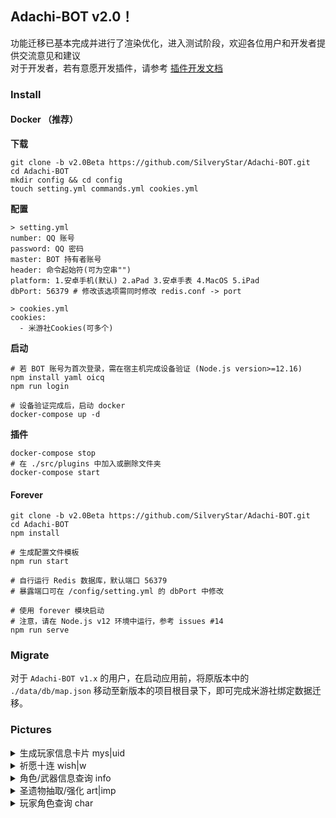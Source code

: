 ## Adachi-BOT v2.0！
功能迁移已基本完成并进行了渲染优化，进入测试阶段，欢迎各位用户和开发者提供交流意见和建议<br>
对于开发者，若有意愿开发插件，请参考 [插件开发文档](https://github.com/SilveryStar/Adachi-BOT/tree/v2.0Beta/document)

### Install
#### Docker （推荐）

**下载**

```
git clone -b v2.0Beta https://github.com/SilveryStar/Adachi-BOT.git
cd Adachi-BOT
mkdir config && cd config
touch setting.yml commands.yml cookies.yml
```

**配置**

```
> setting.yml
number: QQ 账号
password: QQ 密码
master: BOT 持有者账号
header: 命令起始符(可为空串"")
platform: 1.安卓手机(默认) 2.aPad 3.安卓手表 4.MacOS 5.iPad
dbPort: 56379 # 修改该选项需同时修改 redis.conf -> port

> cookies.yml
cookies:
  - 米游社Cookies(可多个)
```

**启动**

```
# 若 BOT 账号为首次登录，需在宿主机完成设备验证 (Node.js version>=12.16)
npm install yaml oicq
npm run login

# 设备验证完成后，启动 docker
docker-compose up -d
```

**插件**

```
docker-compose stop
# 在 ./src/plugins 中加入或删除文件夹
docker-compose start
```

#### Forever

```
git clone -b v2.0Beta https://github.com/SilveryStar/Adachi-BOT.git
cd Adachi-BOT
npm install

# 生成配置文件模板
npm run start

# 自行运行 Redis 数据库，默认端口 56379
# 暴露端口可在 /config/setting.yml 的 dbPort 中修改

# 使用 forever 模块启动
# 注意，请在 Node.js v12 环境中运行，参考 issues #14 
npm run serve
```

### Migrate
对于 `Adachi-BOT v1.x` 的用户，在启动应用前，将原版本中的 `./data/db/map.json` 移动至新版本的项目根目录下，即可完成米游社绑定数据迁移。

### Pictures

<details>
<summary>生成玩家信息卡片 mys|uid</summary>
<div align="center">
  <img src="https://z3.ax1x.com/2021/06/23/RmBLct.png" alt="RmBq1I.png" border="0" />
</div>
</details>

<details>
<summary>祈愿十连 wish|w</summary>
<div align="center">
  <img src="https://z3.ax1x.com/2021/06/23/RmBvB8.png" alt="RmBq1I.png" border="0" />
  <img src="https://z3.ax1x.com/2021/06/23/RmDEuV.png" alt="RmBq1I.png" border="0" />
</div>
</details>

<details>
<summary>角色/武器信息查询 info</summary>
<div align="center">
  <img src="https://z3.ax1x.com/2021/06/23/RmBOjP.png" alt="ERROR">
  <img src="https://z3.ax1x.com/2021/06/23/RmBTtH.png" alt="ERROR">
  <img src="https://z3.ax1x.com/2021/06/23/RmDFcq.png" alt="ERROR">
  <img src="https://z3.ax1x.com/2021/06/23/RmDkj0.png" alt="ERROR">
  <img src="https://z3.ax1x.com/2021/06/23/RmDi3n.png" alt="ERROR">
</div>
</details>

<details>
<summary>圣遗物抽取/强化 art|imp</summary>
<div align="center">
  <img src="https://z3.ax1x.com/2021/06/23/RmBb9A.png" alt="ERROR">
  <img src="https://z3.ax1x.com/2021/06/23/RmB7hd.png" alt="ERROR">
</div>
</details>

<details>
<summary>玩家角色查询 char</summary>
<div align="center">
  <img src="https://z3.ax1x.com/2021/06/23/RmDq54.png" alt="ERROR">
  <img src="https://z3.ax1x.com/2021/06/23/RmDXG9.png" alt="ERROR">
  <img src="https://z3.ax1x.com/2021/06/23/RmDOPJ.png" alt="ERROR">
  <img src="https://z3.ax1x.com/2021/06/23/RmDbaF.png" alt="ERROR">
  <img src="https://z3.ax1x.com/2021/06/23/RmDHVU.png" alt="ERROR">
  <img src="https://z3.ax1x.com/2021/06/23/RmDj2R.png" alt="ERROR">
</div>
</details>
